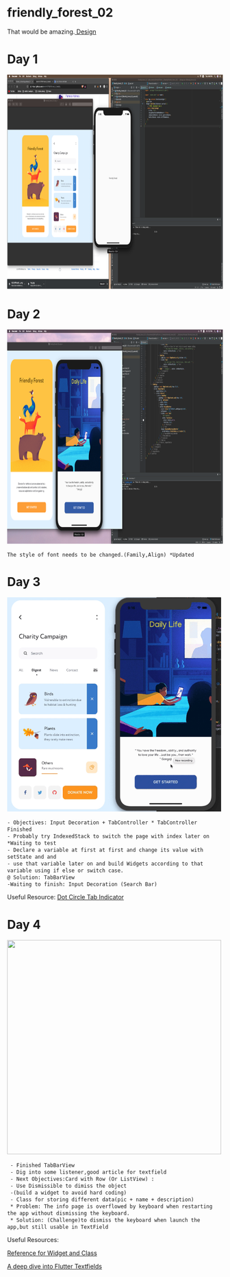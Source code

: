 # friendly_forest_02

That would be amazing.<a href ="https://dribbble.com/shots/7080175-Mobile-app-Friendly-Forest?fbclid=IwAR2P8GKmfEbdhKcuM3MsbNxrc2F82s3nQOsXXfJvtoNmbqtRoC98azuMIUM"> Design</a>

# Day 1
<img src="process/day1.png" width="1000" height="500"> 

# Day 2
<img src="process/day2.png" width="1000" height="500"> 

    The style of font needs to be changed.(Family,Align) *Updated
    
# Day 3
<img src="process/day3.gif" width="500" height="500"> 

    - Objectives: Input Decoration + TabController * TabController Finished
    - Probably try IndexedStack to switch the page with index later on *Waiting to test
    - Declare a variable at first at first and change its value with setState and and 
    - use that variable later on and build Widgets according to that variable using if else or switch case.
    @ Solution: TabBarView
    -Waiting to finish: Input Decoration (Search Bar)
  Useful Resource:
  <a href ="https://stackoverflow.com/questions/57889326/how-to-add-a-circular-dot-as-an-indicator-in-flutter-tabs">Dot Circle  Tab Indicator </a>
  
# Day 4
<img src="process/day4.gif" width="500" height="500"> 

     - Finished TabBarView
     - Dig into some listener,good article for textfield
     - Next Objectives:Card with Row (Or ListView) :
     - Use Dismissible to dimiss the object
     -(build a widget to avoid hard coding)
     - Class for storing different data(pic + name + description)
     * Problem: The info page is overflowed by keyboard when restarting the app without dismissing the keyboard.
     * Solution: (Challenge)to dismiss the keyboard when launch the app,but still usable in TextField
     
   Useful Resources:

   <a href="https://github.com/kelvin147789/flutter-ui-resources/tree/master/Example/flutter-ghana-ui-challenge-week-1-master"> Reference for Widget and Class</A>
     
     
     
  <a href ="https://medium.com/flutter-community/a-deep-dive-into-flutter-textfields-f0e676aaab7a">
    A deep dive into Flutter Textfields</a>
  
  
         
